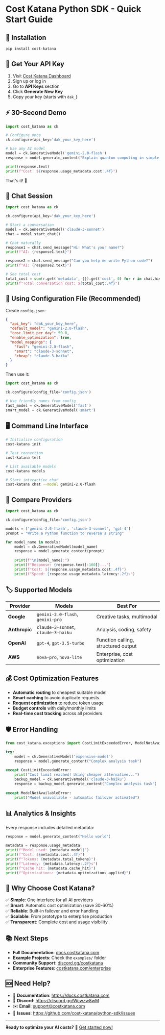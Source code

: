 # Cost Katana Python SDK - Quick Start Guide

## 🚀 Installation

```bash
pip install cost-katana
```

## 🔑 Get Your API Key

1. Visit [Cost Katana Dashboard](https://costkatana.com/dashboard)
2. Sign up or log in
3. Go to **API Keys** section
4. Click **Generate New Key**
5. Copy your key (starts with `dak_`)

## ⚡ 30-Second Demo

```python
import cost_katana as ck

# Configure once
ck.configure(api_key='dak_your_key_here')

# Use any AI model
model = ck.GenerativeModel('gemini-2.0-flash')
response = model.generate_content("Explain quantum computing in simple terms")

print(response.text)
print(f"Cost: ${response.usage_metadata.cost:.4f}")
```

That's it! 🎉

## 🤖 Chat Session

```python
import cost_katana as ck

ck.configure(api_key='dak_your_key_here')

# Start a conversation
model = ck.GenerativeModel('claude-3-sonnet')
chat = model.start_chat()

# Chat naturally
response1 = chat.send_message("Hi! What's your name?")
print(f"AI: {response1.text}")

response2 = chat.send_message("Can you help me write Python code?")
print(f"AI: {response2.text}")

# See total cost
total_cost = sum(r.get('metadata', {}).get('cost', 0) for r in chat.history)
print(f"Total conversation cost: ${total_cost:.4f}")
```

## 📁 Using Configuration File (Recommended)

Create `config.json`:
```json
{
  "api_key": "dak_your_key_here",
  "default_model": "gemini-2.0-flash",
  "cost_limit_per_day": 50.0,
  "enable_optimization": true,
  "model_mappings": {
    "fast": "gemini-2.0-flash",
    "smart": "claude-3-sonnet",
    "cheap": "claude-3-haiku"
  }
}
```

Then use it:
```python
import cost_katana as ck

ck.configure(config_file='config.json')

# Use friendly names from config
fast_model = ck.GenerativeModel('fast')
smart_model = ck.GenerativeModel('smart')
```

## 🖥️ Command Line Interface

```bash
# Initialize configuration
cost-katana init

# Test connection
cost-katana test

# List available models  
cost-katana models

# Start interactive chat
cost-katana chat --model gemini-2.0-flash
```

## 🔄 Compare Providers

```python
import cost_katana as ck

ck.configure(config_file='config.json')

models = ['gemini-2.0-flash', 'claude-3-sonnet', 'gpt-4']
prompt = "Write a Python function to reverse a string"

for model_name in models:
    model = ck.GenerativeModel(model_name)
    response = model.generate_content(prompt)
    
    print(f"\n{model_name}:")
    print(f"Response: {response.text[:100]}...")
    print(f"Cost: ${response.usage_metadata.cost:.4f}")
    print(f"Speed: {response.usage_metadata.latency:.2f}s")
```

## 🏷️ Supported Models

| Provider | Models | Best For |
|----------|--------|----------|
| **Google** | `gemini-2.0-flash`, `gemini-pro` | Creative tasks, multimodal |
| **Anthropic** | `claude-3-sonnet`, `claude-3-haiku` | Analysis, coding, safety |
| **OpenAI** | `gpt-4`, `gpt-3.5-turbo` | Function calling, structured output |
| **AWS** | `nova-pro`, `nova-lite` | Enterprise, cost optimization |

## 💰 Cost Optimization Features

- **Automatic routing** to cheapest suitable model
- **Smart caching** to avoid duplicate requests
- **Request optimization** to reduce token usage
- **Budget controls** with daily/monthly limits
- **Real-time cost tracking** across all providers

## 🛡️ Error Handling

```python
from cost_katana.exceptions import CostLimitExceededError, ModelNotAvailableError

try:
    model = ck.GenerativeModel('expensive-model')
    response = model.generate_content("Complex analysis task")
    
except CostLimitExceededError:
    print("Cost limit reached! Using cheaper alternative...")
    backup_model = ck.GenerativeModel('claude-3-haiku')
    response = backup_model.generate_content("Complex analysis task")
    
except ModelNotAvailableError:
    print("Model unavailable - automatic failover activated")
```

## 📊 Analytics & Insights

Every response includes detailed metadata:

```python
response = model.generate_content("Hello world")

metadata = response.usage_metadata
print(f"Model used: {metadata.model}")
print(f"Cost: ${metadata.cost:.4f}")
print(f"Tokens: {metadata.total_tokens}")
print(f"Latency: {metadata.latency:.2f}s")
print(f"Cache hit: {metadata.cache_hit}")
print(f"Optimizations: {metadata.optimizations_applied}")
```

## 🌟 Why Choose Cost Katana?

✅ **Simple**: One interface for all AI providers  
✅ **Smart**: Automatic cost optimization (save 30-60%)  
✅ **Reliable**: Built-in failover and error handling  
✅ **Scalable**: From prototype to enterprise production  
✅ **Transparent**: Complete cost and usage visibility  

## 📚 Next Steps

- **Full Documentation**: [docs.costkatana.com](https://docs.costkatana.com)
- **Example Projects**: Check the `examples/` folder
- **Community Support**: [discord.gg/costkatana](https://discord.gg/Wcwzw8wM)
- **Enterprise Features**: [costkatana.com/enterprise](https://costkatana.com/enterprise)

## 🆘 Need Help?

- 📖 **Documentation**: https://docs.costkatana.com
- 💬 **Discord**: https://discord.gg/Wcwzw8wM
- ✉️ **Email**: support@costkatana.com
- 🐛 **Issues**: https://github.com/cost-katana/python-sdk/issues

---

**Ready to optimize your AI costs?** 🚀 [Get started now!](https://costkatana.com)